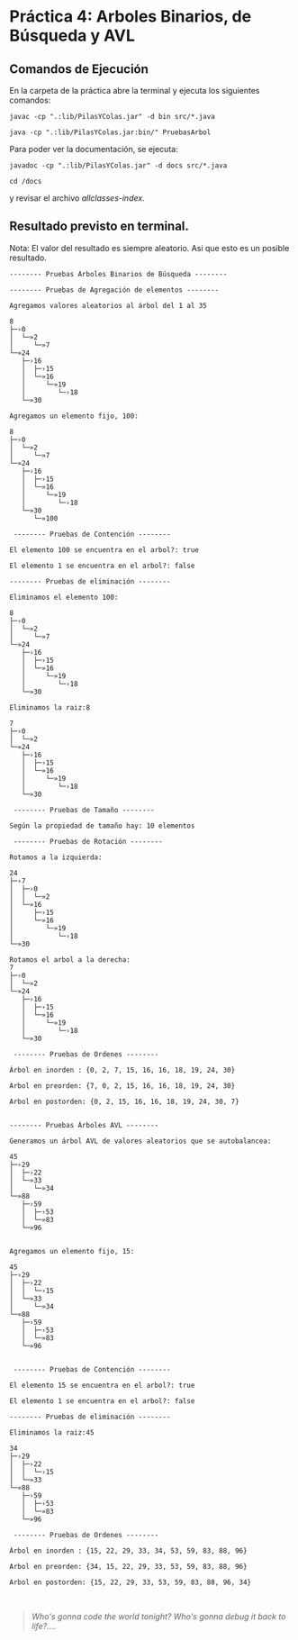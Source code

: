 # Práctica 4: Arboles Binarios, de Búsqueda y AVL

## Comandos de Ejecución

En la carpeta de la práctica abre la terminal y ejecuta los siguientes comandos:

```
javac -cp ".:lib/PilasYColas.jar" -d bin src/*.java

java -cp ".:lib/PilasYColas.jar:bin/" PruebasArbol
```

Para poder ver la documentación, se ejecuta:

```
javadoc -cp ".:lib/PilasYColas.jar" -d docs src/*.java

cd /docs
```

y revisar el archivo _allclasses-index_.

## Resultado previsto en terminal.

Nota: El valor del resultado es siempre aleatorio. Asi que esto es un posible resultado.

```
-------- Pruebas Árboles Binarios de Búsqueda --------

-------- Pruebas de Agregación de elementos --------

Agregamos valores aleatorios al árbol del 1 al 35

8
├─›0
│  └─»2
│     └─»7
└─»24
   ├─›16
   │  ├─›15
   │  └─»16
   │     └─»19
   │        └─›18
   └─»30

Agregamos un elemento fijo, 100:

8
├─›0
│  └─»2
│     └─»7
└─»24
   ├─›16
   │  ├─›15
   │  └─»16
   │     └─»19
   │        └─›18
   └─»30
      └─»100

 -------- Pruebas de Contención --------

El elemento 100 se encuentra en el arbol?: true

El elemento 1 se encuentra en el arbol?: false

-------- Pruebas de eliminación --------

Eliminamos el elemento 100:

8
├─›0
│  └─»2
│     └─»7
└─»24
   ├─›16
   │  ├─›15
   │  └─»16
   │     └─»19
   │        └─›18
   └─»30

Eliminamos la raiz:8

7
├─›0
│  └─»2
└─»24
   ├─›16
   │  ├─›15
   │  └─»16
   │     └─»19
   │        └─›18
   └─»30

 -------- Pruebas de Tamaño --------

Según la propiedad de tamaño hay: 10 elementos

 -------- Pruebas de Rotación --------

Rotamos a la izquierda:

24
├─›7
│  ├─›0
│  │  └─»2
│  └─»16
│     ├─›15
│     └─»16
│        └─»19
│           └─›18
└─»30

Rotamos el arbol a la derecha:
7
├─›0
│  └─»2
└─»24
   ├─›16
   │  ├─›15
   │  └─»16
   │     └─»19
   │        └─›18
   └─»30

 -------- Pruebas de Ordenes --------

Árbol en inorden : {0, 2, 7, 15, 16, 16, 18, 19, 24, 30}

Arbol en preorden: {7, 0, 2, 15, 16, 16, 18, 19, 24, 30}

Arbol en postorden: {0, 2, 15, 16, 16, 18, 19, 24, 30, 7}


-------- Pruebas Árboles AVL --------

Generamos un árbol AVL de valores aleatorios que se autobalancea:

45
├─›29
│  ├─›22
│  └─»33
│     └─»34
└─»88
   ├─›59
   │  ├─›53
   │  └─»83
   └─»96


Agregamos un elemento fijo, 15:

45
├─›29
│  ├─›22
│  │  └─›15
│  └─»33
│     └─»34
└─»88
   ├─›59
   │  ├─›53
   │  └─»83
   └─»96


 -------- Pruebas de Contención --------

El elemento 15 se encuentra en el arbol?: true

El elemento 1 se encuentra en el arbol?: false

-------- Pruebas de eliminación --------

Eliminamos la raiz:45

34
├─›29
│  ├─›22
│  │  └─›15
│  └─»33
└─»88
   ├─›59
   │  ├─›53
   │  └─»83
   └─»96

 -------- Pruebas de Ordenes --------

Árbol en inorden : {15, 22, 29, 33, 34, 53, 59, 83, 88, 96}

Arbol en preorden: {34, 15, 22, 29, 33, 53, 59, 83, 88, 96}

Arbol en postorden: {15, 22, 29, 33, 53, 59, 83, 88, 96, 34}
```

<br>

> _Who's gonna code the world tonight? Who's gonna debug it back to life?...._
